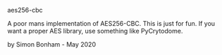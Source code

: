aes256-cbc

A poor mans implementation of AES256-CBC. This is just for fun. 
If you want a proper AES library, use something like PyCrytodome.

by Simon Bonham - May 2020
